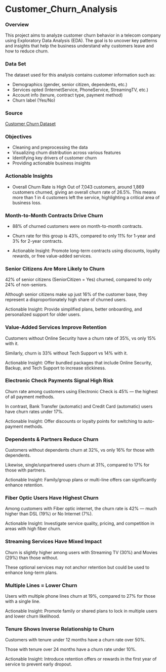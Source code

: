 # Customer_Churn_Analysis

### Overview
This project aims to analyze customer churn behavior in a telecom company using Exploratory Data Analysis (EDA). The goal is to uncover key patterns and insights that help the business understand why customers leave and how to reduce churn.

### Data Set
The dataset used for this analysis contains customer information such as:

- Demographics (gender, senior citizen, dependents, etc.)
- Services opted (InternetService, PhoneService, StreamingTV, etc.)
- Account info (tenure, contract type, payment method)
- Churn label (Yes/No)

### Source
 [Customer Churn Dataset](https://www.kaggle.com/datasets/blastchar/telco-customer-churn)


### Objectives

- Cleaning and preprocessing the data
- Visualizing churn distribution across various features
- Identifying key drivers of customer churn
- Providing actionable business insights

### Actionable Insights

- Overall Churn Rate is High
Out of 7,043 customers, around 1,869 customers churned, giving an overall churn rate of 26.5%. This means more than 1 in 4 customers left the service, highlighting a critical area of business loss.

### Month-to-Month Contracts Drive Churn

- 88% of churned customers were on month-to-month contracts.

- Churn rate for this group is 43%, compared to only 11% for 1-year and 3% for 2-year contracts.

- Actionable Insight: Promote long-term contracts using discounts, loyalty rewards, or free value-added services.

### Senior Citizens Are More Likely to Churn

42% of senior citizens (SeniorCitizen = Yes) churned, compared to only 24% of non-seniors.

Although senior citizens make up just 16% of the customer base, they represent a disproportionately high share of churned users.

Actionable Insight: Provide simplified plans, better onboarding, and personalized support for older users.

### Value-Added Services Improve Retention

Customers without Online Security have a churn rate of 35%, vs only 15% with it.

Similarly, churn is 33% without Tech Support vs 14% with it.

Actionable Insight: Offer bundled packages that include Online Security, Backup, and Tech Support to increase stickiness.

### Electronic Check Payments Signal High Risk

Churn rate among customers using Electronic Check is 45% — the highest of all payment methods.

In contrast, Bank Transfer (automatic) and Credit Card (automatic) users have churn rates under 17%.

Actionable Insight: Offer discounts or loyalty points for switching to auto-payment methods.

### Dependents & Partners Reduce Churn

Customers without dependents churn at 32%, vs only 16% for those with dependents.

Likewise, single/unpartnered users churn at 31%, compared to 17% for those with partners.

Actionable Insight: Family/group plans or multi-line offers can significantly enhance retention.

### Fiber Optic Users Have Highest Churn

Among customers with Fiber optic internet, the churn rate is 42% — much higher than DSL (19%) or No Internet (7%).

Actionable Insight: Investigate service quality, pricing, and competition in areas with high fiber churn.

### Streaming Services Have Mixed Impact

Churn is slightly higher among users with Streaming TV (30%) and Movies (29%) than those without.

These optional services may not anchor retention but could be used to enhance long-term plans.

### Multiple Lines = Lower Churn

Users with multiple phone lines churn at 19%, compared to 27% for those with a single line.

Actionable Insight: Promote family or shared plans to lock in multiple users and lower churn likelihood.

### Tenure Shows Inverse Relationship to Churn

Customers with tenure under 12 months have a churn rate over 50%.

Those with tenure over 24 months have a churn rate under 10%.

Actionable Insight: Introduce retention offers or rewards in the first year of service to prevent early dropout.



